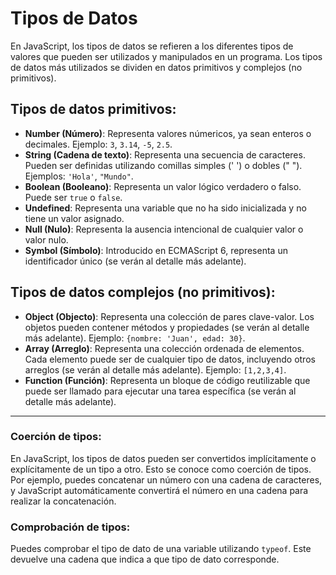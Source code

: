 # Tipos de Datos

En JavaScript, los tipos de datos se refieren a los diferentes tipos de valores que pueden ser utilizados y manipulados en un programa. Los tipos de datos más utilizados se dividen en datos primitivos y complejos (no primitivos).

## Tipos de datos primitivos:

* **Number (Número)**: Representa valores númericos, ya sean enteros o decimales. Ejemplo: `3`, `3.14`, `-5`, `2.5`.
* **String (Cadena de texto)**: Representa una secuencia de caracteres. Pueden ser definidas utilizando comillas simples (' ') o dobles (" "). Ejemplos: `'Hola'`, `"Mundo"`.
* **Boolean (Booleano)**: Representa un valor lógico verdadero o falso. Puede ser `true` o `false`.
* **Undefined**: Representa una variable que no ha sido inicializada y no tiene un valor asignado.
* **Null (Nulo)**: Representa la ausencia intencional de cualquier valor o valor nulo.
* **Symbol (Símbolo)**: Introducido en ECMAScript 6, representa un identificador único (se verán al detalle más adelante).

## Tipos de datos complejos (no primitivos):
* **Object (Objecto)**: Representa una colección de pares clave-valor. Los objetos pueden contener métodos y propiedades (se verán al detalle más adelante). Ejemplo: `{nombre: 'Juan', edad: 30}`.
* **Array (Arreglo)**: Representa una colección ordenada de elementos. Cada elemento puede ser de cualquier tipo de datos, incluyendo otros arreglos (se verán al detalle más adelante). Ejemplo: `[1,2,3,4]`.
* **Function (Función)**: Representa un bloque de código reutilizable que puede ser llamado para ejecutar una tarea específica (se verán al detalle más adelante).

----

### Coerción de tipos:

En JavaScript, los tipos de datos pueden ser convertidos implícitamente o explícitamente de un tipo a otro. Esto se conoce como coerción de tipos. Por ejemplo, puedes concatenar un número con una cadena de caracteres, y JavaScript automáticamente convertirá el número en una cadena para realizar la concatenación.

### Comprobación de tipos:

Puedes comprobar el tipo de dato de una variable utilizando `typeof`. Este devuelve una cadena que indica a que tipo de dato corresponde.
